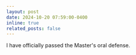 ```yaml
---
layout: post
date: 2024-10-20 07:59:00-0400
inline: true
related_posts: false
---
```


I have officially passed the Master's oral defense.